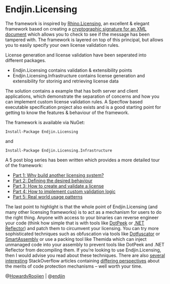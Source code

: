Endjin.Licensing
================

The framework is inspired by [Rhino.Licensing](http://www.hibernatingrhinos.com/oss/rhino-licensing), an excellent & elegant framework based on creating a [cryptographic signature for an XML document](http://en.wikipedia.org/wiki/XML_Signature) which allows you to check to see if the message has been tampered with. The framework is layered on top of this principal, but allows you to easily specify your own license validation rules. 

License generation and license validation have been seperated into different packages. 

- Endjin.Licensing contains validation & extensibility points
- Endjin.Licensing.Infrastructure contains license generation and extensibility for storinig and retrieving license data

The solution contains a example that has both server and client applications, which demonstrate the separation of concerns and how you can implement custom license validation rules. A Specflow based executable specification project also exists and is a good starting point for getting to know the features & behaviour of the framework.

The framework is available via NuGet:

```
Install-Package Endjin.Licensing
```
and

```
Install-Package Endjin.Licensing.Infrastructure
```

A 5 post blog series has been written which provides a more detailed tour of the framework:

- [Part 1: Why build another licensing system?](https://blogs.endjin.com/)
- [Part 2: Defining the desired behaviour](https://blogs.endjin.com/)
- [Part 3: How to create and validate a license](https://blogs.endjin.com/)
- [Part 4: How to implement custom validation logic](https://blogs.endjin.com/)
- [Part 5: Real world usage patterns](https://blogs.endjin.com/)

The last point to highlight is that the whole point of Endjin.Licensing (and many other licensing frameworks) is to act as a mechanism for users to do the right thing. Anyone with access to your binaries can reverse engineer your code (think how simple that is with tools like [DotPeek](https://www.jetbrains.com/decompiler/) or [.NET Reflector](http://www.red-gate.com/products/dotnet-development/reflector/)) and patch them to circumvent your licensing. You can try more sophisticated techniques such as obfuscation via tools like [Dotfuscator](https://www.preemptive.com/products/dotfuscator/overview) or [SmartAssembly](http://www.red-gate.com/products/dotnet-development/smartassembly/) or use a packing tool like Themida  which can inject unmanaged code into your assembly to prevent tools like DotPeek and .NET Reflector from decompiling them. If you’re looking to use Endjin.Licensing, then I would advise you read about these techniques. There are also [several interesting](http://stackoverflow.com/questions/2478230/how-can-i-protect-my-net-assemblies-from-decompilation) StackOverflow articles containing [differing perspectives](http://stackoverflow.com/questions/506282/protect-net-code-from-reverse-engineering) about the merits of code protection mechanisms – well worth your time.

@[HowardvRooijen](http://twitter.com/howardvrooijen) | @[endjin](http://twitter.com/endjin) 
